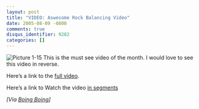 ```yaml
---
layout: post
title: "VIDEO: Aswesome Rock Balancing Video"
date: 2005-08-09 -0800
comments: true
disqus_identifier: 9282
categories: []
---
```

![Picture 1-15](http://www.boingboing.net/Picture%201-15.jpg) This is
the must see video of the month. I would love to see this video in
reverse.

Here’s a link to the [full
video](http://www.rock-on-rock-on.com/video/bp-ss.html).

Here’s a link to Watch the video [in
segments](http://www.rock-on-rock-on.com/un-balancing.html)

*[Via [Boing
Boing](http://www.boingboing.net/2005/08/10/amazing_rock_balanci.html)]*

